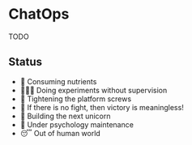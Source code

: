 # ChatOps

TODO

## Status

- 🍔 Consuming nutrients
- 👨🏻‍🔬 Doing experiments without supervision
- 🔩 Tightening the platform screws
- 🥷 If there is no fight, then victory is meaningless!
- 🦄 Building the next unicorn
- 🧠 Under psychology maintenance
- 😴 Out of human world
